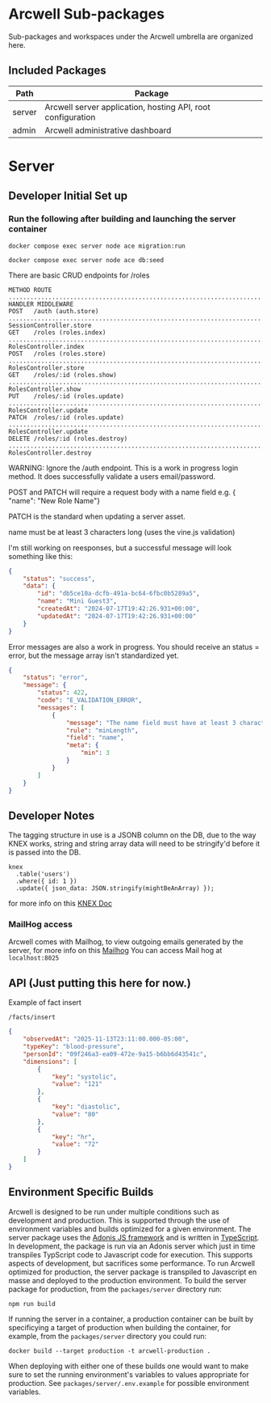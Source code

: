 # Arcwell Sub-packages

Sub-packages and workspaces under the Arcwell umbrella are organized here.


## Included Packages

| Path | Package |
|------|---------|
| server | Arcwell server application, hosting API, root configuration |
| admin  | Arcwell administrative dashboard |


# Server

## Developer  Initial Set up

### Run the following after building and launching the server container

```shell
docker compose exec server node ace migration:run

docker compose exec server node ace db:seed
```

There are basic CRUD endpoints for /roles

```shell
METHOD ROUTE ............................................................................................................ HANDLER MIDDLEWARE
POST   /auth (auth.store) ............................................................................... SessionController.store
GET    /roles (roles.index) ............................................................................... RolesController.index
POST   /roles (roles.store) ............................................................................... RolesController.store
GET    /roles/:id (roles.show) ............................................................................. RolesController.show
PUT    /roles/:id (roles.update) ......................................................................... RolesController.update
PATCH  /roles/:id (roles.update) ......................................................................... RolesController.update
DELETE /roles/:id (roles.destroy) ....................................................................... RolesController.destroy
```

WARNING: Ignore the /auth endpoint. This is a work in progress login method.  It does successfully validate a users email/password.

POST and PATCH will require a request body with a name field e.g. { "name": "New Role Name"}

PATCH is the standard when updating a server asset.

name must be at least 3 characters long (uses the vine.js validation)

I'm still working on reesponses, but a successful message will look something like this:

````json
{
    "status": "success",
    "data": {
        "id": "db5ce10a-dcfb-491a-bc64-6fbc0b5289a5",
        "name": "Mini Guest3",
        "createdAt": "2024-07-17T19:42:26.931+00:00",
        "updatedAt": "2024-07-17T19:42:26.931+00:00"
    }
}
````

Error messages are also a work in progress.  You should receive an status = error, but the message array isn't standardized yet.

```json
{
    "status": "error",
    "message": {
        "status": 422,
        "code": "E_VALIDATION_ERROR",
        "messages": [
            {
                "message": "The name field must have at least 3 characters",
                "rule": "minLength",
                "field": "name",
                "meta": {
                    "min": 3
                }
            }
        ]
    }
}
```

## Developer Notes

The tagging structure in use is a JSONB column on the DB, due to the way KNEX works, string and string array data will need to be stringify'd before it is passed into the DB.

```
knex
  .table('users')
  .where({ id: 1 })
  .update({ json_data: JSON.stringify(mightBeAnArray) });
```

for more info on this [KNEX Doc](https://knexjs.org/guide/schema-builder.html#jsonb)

### MailHog access

Arcwell comes with Mailhog, to view outgoing emails generated by the server, for more info on this [Mailhog](https://github.com/mailhog/MailHog)
You can  access Mail hog at `localhost:8025`

## API (Just putting this here for now.)

Example of fact insert

`/facts/insert`

```json
{
    "observedAt": "2025-11-13T23:11:00.000-05:00",
    "typeKey": "blood-pressure",
    "personId": "09f246a3-ea09-472e-9a15-b6bb6d43541c",
    "dimensions": [
        {
            "key": "systolic",
            "value": "121"
        },
        {
            "key": "diastolic",
            "value": "80"
        },
        {
            "key": "hr",
            "value": "72"
        }
    ]
}
```
## Environment Specific Builds
Arcwell is designed to be run under multiple conditions such as development and production. This is
supported through the use of environment variables and builds optimized for a given environment. The server package
uses the [Adonis JS framework](https://docs.adonisjs.com/guides/preface/introduction) and is written in 
[TypeScript](https://www.typescriptlang.org/). In development, the package is run via an Adonis server which just in 
time transpiles TypScript code to Javascript code for execution. This supports aspects of development, but sacrifices
some performance. To run Arcwell optimized for production, the server package is transpiled to Javascript en masse and 
deployed to the production environment. To build the server package for production, from the ```packages/server``` 
directory run:
```
npm run build
```
If running the server in a container, a production container can be built by specificying a target of production when
building the container, for example, from the ```packages/server``` directory you could run:
```
docker build --target production -t arcwell-production .
```
When deploying with either one of these builds one would want to make sure to set the running environment's variables to
values appropriate for production. See ```packages/server/.env.example``` for possible environment variables.
